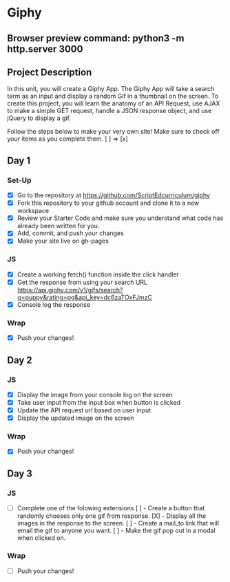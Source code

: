 # Giphy
## Browser preview command: python3 -m http.server 3000

## Project Description
In this unit, you will create a Giphy App. The Giphy App will take a search term as an input and display a random Gif in a thumbnail on the screen. To create this project, you will learn the anatomy of an API Request, use AJAX to make a simple GET request, handle a JSON response object, and use jQuery to display a gif.

Follow the steps below to make your very own site! 
Make sure to check off your items as you complete them. [ ] => [x]


## Day 1
### Set-Up
- [x] Go to the repository at https://github.com/ScriptEdcurriculum/giphy
- [X] Fork this repository to your github account and clone it to a new workspace
- [X] Review your Starter Code and make sure you understand what code has already been written for you.
- [X] Add, commit, and push your changes
- [X] Make your site live on gh-pages

### JS
- [X] Create a working fetch() function inside the click handler
- [X] Get the response from using your search URL https://api.giphy.com/v1/gifs/search?q=puppy&rating=pg&api_key=dc6zaTOxFJmzC
- [X] Console log the response

### Wrap
- [X] Push your changes!

## Day 2
### JS
- [X] Display the image from your console log on the screen
- [X] Take user input from the input box when button is clicked
- [X] Update the API request url based on user input
- [X] Display the updated image on the screen 

### Wrap
- [X] Push your changes!


## Day 3
### JS
- [ ]   Complete one of the folowing extensions 
  [ ] - Create a button that randomly chooses only one gif from response.
  [X] - Display all the images in the response to the screen.
  [ ] - Create a mail_to link that will email the gif to anyone you want.
  [ ] - Make the gif pop out in a modal when clicked on.

### Wrap
- [ ] Push your changes!


